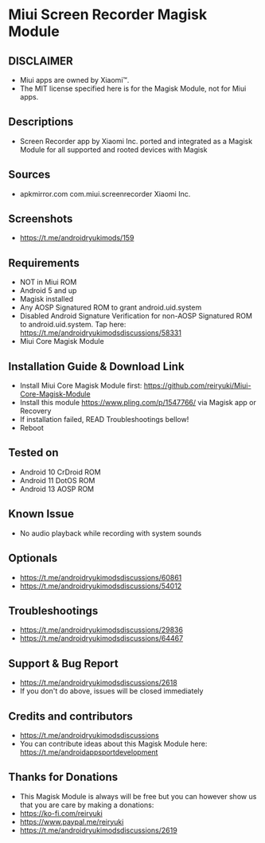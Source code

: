 # Miui Screen Recorder Magisk Module

## DISCLAIMER
- Miui apps are owned by Xiaomi™.
- The MIT license specified here is for the Magisk Module, not for Miui apps.

## Descriptions
- Screen Recorder app by Xiaomi Inc. ported and integrated as a Magisk Module for all supported and rooted devices with Magisk

## Sources
- apkmirror.com com.miui.screenrecorder Xiaomi Inc.

## Screenshots
- https://t.me/androidryukimods/159

## Requirements
- NOT in Miui ROM
- Android 5 and up
- Magisk installed
- Any AOSP Signatured ROM to grant android.uid.system
- Disabled Android Signature Verification for non-AOSP Signatured ROM to android.uid.system. Tap here: https://t.me/androidryukimodsdiscussions/58331
- Miui Core Magisk Module

## Installation Guide & Download Link
- Install Miui Core Magisk Module first: https://github.com/reiryuki/Miui-Core-Magisk-Module
- Install this module https://www.pling.com/p/1547766/ via Magisk app or Recovery
- If installation failed, READ Troubleshootings bellow!
- Reboot

## Tested on
- Android 10 CrDroid ROM
- Android 11 DotOS ROM
- Android 13 AOSP ROM

## Known Issue
- No audio playback while recording with system sounds

## Optionals
- https://t.me/androidryukimodsdiscussions/60861
- https://t.me/androidryukimodsdiscussions/54012

## Troubleshootings
- https://t.me/androidryukimodsdiscussions/29836
- https://t.me/androidryukimodsdiscussions/64467

## Support & Bug Report
- https://t.me/androidryukimodsdiscussions/2618
- If you don't do above, issues will be closed immediately

## Credits and contributors
- https://t.me/androidryukimodsdiscussions
- You can contribute ideas about this Magisk Module here: https://t.me/androidappsportdevelopment

## Thanks for Donations
- This Magisk Module is always will be free but you can however show us that you are care by making a donations:
- https://ko-fi.com/reiryuki
- https://www.paypal.me/reiryuki
- https://t.me/androidryukimodsdiscussions/2619


